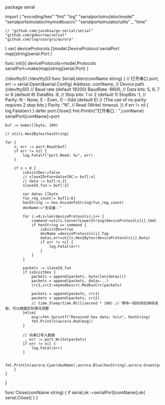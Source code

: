 package serial

import (
	"encoding/hex"
	"fmt"
	"log"
	"serialportsimulator/model"
	"serialportsimulator/mymodbuscrc"
	"serialportsimulator/utils"
	_ "time"

	// "github.com/jacobsa/go-serial/serial"
	"github.com/goburrow/serial"
	"github.com/logrusorgru/aurora"
	
)
var(
	deviceProtocols []model.DeviceProtocol
	serialPort map[string]serial.Port
)

func init(){
  deviceProtocols=model.Protocols
  serialPort=make(map[string]serial.Port)
}

//dev/ttyS1
//dev/ttyS3
func SerialListen(comName string) {
	// 打开串口
	port, err := serial.Open(&serial.Config{
		Address: comName,
		// Device path (/dev/ttyS0)
		// Baud rate (default 19200)
		BaudRate :9600,
		// Data bits: 5, 6, 7 or 8 (default 8)
		DataBits :8,
		// Stop bits: 1 or 2 (default 1)
		StopBits :1,
		// Parity: N - None, E - Even, O - Odd (default E)
		// (The use of no parity requires 2 stop bits.)
		Parity :"N",
		// Read (Write) timeout.
	})
	if err != nil {
		log.Fatal(err)
	}
	defer port.Close()
    fmt.Println("打开串口：",comName)
	serialPort[comName]=port

	buf := make([]byte, 100)
	
	// utils.Hex2Bytes(hexString)

	for {
		n, err := port.Read(buf)
		if err != nil {
			log.Fatalf("port.Read: %v", err)
		}

		if n > 0 {
			isExistDev:=false
			// slaveID+Fun+data+CRC:= buf[:n]
			// data := buf[:n-2]
			slaveId_fun:= buf[:2]
			
            var datas []byte
			fun_reg_count:= buf[1:6]
			hexString := hex.EncodeToString(fun_reg_count)
			devName:="无设备："
			
            for i:=0;i<len(deviceProtocols);i++ {
				command:=utils.ConvertLowerString(deviceProtocols[i].Cmd)
				if hexString == command {
					isExistDev=true
					devName =deviceProtocols[i].Tag
					datas,err=utils.Hex2Bytes(deviceProtocols[i].Data)
					if err != nil {
						log.Fatal(err)
					}
				}
			}

			packets := slaveId_fun
			if isExistDev {
				packets = append(packets, byte(len(datas)))
				packets = append(packets, datas...)
				crc1,crc2:=mymodbuscrc.ModbusCrc(packets)
			
				packets = append(packets, crc1)
				packets = append(packets, crc2)
				// time.Sleep(time.Millisecond * 100) // 等待一段时间后继续读取，可以根据实际情况调整
			}else{
				msg:=fmt.Sprintf("Received hex data: %s\n", hexString)
				fmt.Println(aurora.Red(msg))
			}

			// 向串口写入数据
			_, err := port.Write(packets)
			if err != nil {
				log.Fatal(err)
			}

			fmt.Println(aurora.Cyan(devName),aurora.Blue(hexString),aurora.Green(packets[:3]))
		}
	}
    
	

}

func Close(comName string) {
	if serial,ok :=serialPort[comName];ok{
       serial.Close()
	}
}